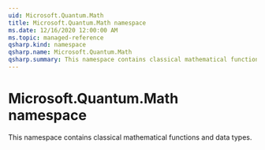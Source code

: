 ```yaml
---
uid: Microsoft.Quantum.Math
title: Microsoft.Quantum.Math namespace
ms.date: 12/16/2020 12:00:00 AM
ms.topic: managed-reference
qsharp.kind: namespace
qsharp.name: Microsoft.Quantum.Math
qsharp.summary: This namespace contains classical mathematical functions and data types.
---
```


# Microsoft.Quantum.Math namespace

This namespace contains classical mathematical functions and data types.

